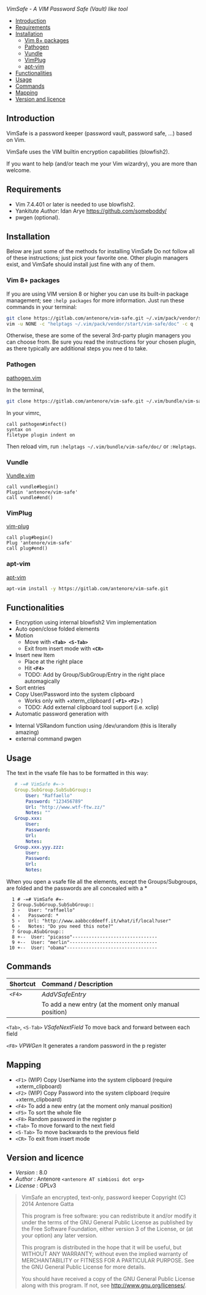 *VimSafe - A VIM Password Safe (Vault) like tool*

- [Introduction](#introduction)
- [Requirements](#requirements)
- [Installation](#installation)
  * [Vim 8+ packages](#vim-8--packages)
  * [Pathogen](#pathogen)
  * [Vundle](#vundle)
  * [VimPlug](#vimplug)
  * [apt-vim](#apt-vim)
- [Functionalities](#functionalities)
- [Usage](#usage)
- [Commands](#commands)
- [Mapping](#mapping)
- [Version and licence](#version-and-licence)

## Introduction

VimSafe is a password keeper (password vault, password safe, ...) based on Vim.

VimSafe uses the VIM builtin encryption capabilities (blowfish2).

If you want to help (and/or teach me your Vim wizardry), you are more than
welcome.

## Requirements

  * Vim 7.4.401 or later is needed to use blowfish2.
  * Yankitute
    *Author*:  Idan Arye <https://github.com/someboddy/>
  * pwgen (optional).

## Installation

Below are just some of the methods for installing VimSafe Do not follow all of these instructions; just pick your favorite one. Other plugin managers exist, and VimSafe should install just fine with any of them.

### Vim 8+ packages

If you are using VIM version 8 or higher you can use its built-in package management; see `:help packages` for more information. Just run these commands in your terminal:

```bash
git clone https://gitlab.com/antenore/vim-safe.git ~/.vim/pack/vendor/start/vim-safe
vim -u NONE -c "helptags ~/.vim/pack/vendor/start/vim-safe/doc" -c q
```

Otherwise, these are some of the several 3rd-party plugin managers you can choose from. Be sure you read the instructions for your chosen plugin, as there typically are additional steps you nee d to take.

### Pathogen

[pathogen.vim](https://github.com/tpope/vim-pathogen)

In the terminal,
```bash
git clone https://gitlab.com/antenore/vim-safe.git ~/.vim/bundle/vim-safe
```
In your vimrc,
```vim
call pathogen#infect()
syntax on
filetype plugin indent on
```

Then reload vim, run `:helptags ~/.vim/bundle/vim-safe/doc/` or `:Helptags`.

### Vundle

[Vundle.vim](https://github.com/VundleVim/Vundle.vim)

```vim
call vundle#begin()
Plugin 'antenore/vim-safe'
call vundle#end()
```

### VimPlug

[vim-plug](https://github.com/junegunn/vim-plug)

```vim
call plug#begin()
Plug 'antenore/vim-safe'
call plug#end()
```

### apt-vim

[apt-vim](https://github.com/egalpin/apt-vim)

```bash
apt-vim install -y https://gitlab.com/antenore/vim-safe.git
```

## Functionalities

* Encryption using internal blowfish2 Vim implementation
* Auto open/close folded elements
* Motion
  - Move with **`<Tab> <S-Tab>`**
  - Exit from insert mode with **`<CR>`**
* Insert new Item
  - Place at the right place
  - Hit **`<F4>`**
  - TODO: Add by Group/SubGroup/Entry in the right place automagically
* Sort entries
* Copy User/Password into the system clipboard
  - Works only with +xterm_clipboard ( **`<F1>`** **`<F2>`** )
  - TODO: Add external clipboard tool support (i.e. xclip)
*   Automatic password generation with
  - Internal VSRandom function using /dev/urandom (this is literally amazing)
  - external command pwgen

## Usage

The text in the vsafe file has to be formatted in this way:
```yml
   # -=# VimSafe #=->
   Group.SubGroup.SubSubGroup::
       User: "Raffaello"
       Password: "123456789"
       Url: "http://www.wtf-ftw.zz/"
       Notes: ""
   Group.xxx:
       User:
       Password:
       Url:
       Notes:
   Group.xxx.yyy.zzz:
       User:
       Password:
       Url:
       Notes:
```

When you open a vsafe file all the elements, except the Groups/Subgroups, are
folded and the passwords are all concealed with a *

```vim
  1 # -=# VimSafe #=-
  2 Group.SubGroup.SubSubGroup::
  3 ›   User: "raffaello"
  4 ›   Password: *
  5 ›   Url: "http://www.aabbccddeeff.it/what/if/local?user"
  6 ›   Notes: "Do you need this note?"
  7 Group.ASubGroup::
  8 +--  User: "picasso"-------------------------------
  9 +--  User: "merlin"--------------------------------
 10 +--  User: "obama"---------------------------------
```

## Commands

| Shortcut | Command / Description |
|:---------|:----------------------|
| `<F4>`   |  *AddVSafeEntry*
|          | To add a new entry (at the moment only manual position)

`<Tab>`,
`<S-Tab>` *VSafeNextField*
To move back and forward between each field

`<F8>`	*VPWGen*
It generates a random password in the p register

## Mapping

 * `<F1>` (WIP) Copy UserName into the system clipboard (require +xterm_clipboard)
 * `<F2>` (WIP) Copy Password into the system clipboard (require +xterm_clipboard)
 * `<F4>` To add a new entry (at the moment only manual position)
 * `<F5>` To sort the whole file
 * `<F8>` Random password in the register p
 * `<Tab>` To move forward to the next field
 * `<S-Tab>` To move backwards to the previous field
 * `<CR>` To exit from insert mode

## Version and licence

 * *Version* : 8.0
 * *Author*  : Antenore `<antenore AT simbiosi dot org>`
 * *License* : GPLv3

>   VimSafe an encrypted, text-only, password keeper
>   Copyright (C) 2014 Antenore Gatta
>
>   This program is free software: you can redistribute it and/or modify
>   it under the terms of the GNU General Public License as published by
>   the Free Software Foundation, either version 3 of the License, or
>   (at your option) any later version.
>
>   This program is distributed in the hope that it will be useful,
>   but WITHOUT ANY WARRANTY; without even the implied warranty of
>   MERCHANTABILITY or FITNESS FOR A PARTICULAR PURPOSE.  See the
>   GNU General Public License for more details.
>
>   You should have received a copy of the GNU General Public License
>   along with this program.  If not, see <http://www.gnu.org/licenses/>.
